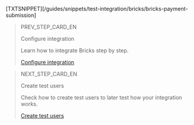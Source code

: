 [TXTSNIPPET][/guides/snippets/test-integration/bricks/bricks-payment-submission]

> PREV_STEP_CARD_EN
>
> Configure integration
>
> Learn how to integrate Bricks step by step.
>
> [Configure integration](/developers/en/docs/checkout-bricks/card-payment-brick/configure-integration)

> NEXT_STEP_CARD_EN
>
> Create test users
>
> Check how to create test users to later test how your integration works.
>
> [Create test users](/developers/en/docs/checkout-bricks/card-payment-brick/integration-test/create-test-users)